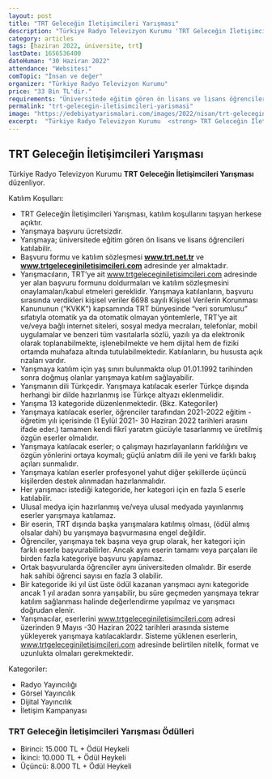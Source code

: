 ```yaml
---
layout: post
title: "TRT Geleceğin İletişimcileri Yarışması"
description: "Türkiye Radyo Televizyon Kurumu 'TRT Geleceğin İletişimcileri Yarışması' düzenliyor."
category: articles
tags: [haziran 2022, üniversite, trt]
lastDate: 1656536400
dateHuman: "30 Haziran 2022"
attendance: "Websitesi"
comTopic: "İnsan ve değer"
organizer: "Türkiye Radyo Televizyon Kurumu"
price: "33 Bin TL'dir."
requirements: "Üniversitede eğitim gören ön lisans ve lisans öğrencileri katılabilir."
permalink: "trt-gelecegin-iletisimcileri-yarismasi"
image: "https://edebiyatyarismalari.com/images/2022/nisan/trt-gelecegin-iletisimcileri-yarismasi.jpg"
excerpt:  "Türkiye Radyo Televizyon Kurumu  <strong> TRT Geleceğin İletişimcileri Yarışması </strong> düzenliyor."
---
```


## TRT Geleceğin İletişimcileri Yarışması
Türkiye Radyo Televizyon Kurumu **TRT Geleceğin İletişimcileri Yarışması** düzenliyor.

Katılım Koşulları:
- TRT Geleceğin İletişimcileri Yarışması, katılım koşullarını taşıyan herkese açıktır.
- Yarışmaya başvuru ücretsizdir.
- Yarışmaya; üniversitede eğitim gören ön lisans ve lisans öğrencileri katılabilir.
- Başvuru formu ve katılım sözleşmesi **www.trt.net.tr** ve **www.trtgeleceginiletisimcileri.com** adresinde yer almaktadır.
- Yarışmacıların, TRT’ye ait www.trtgeleceginiletisimcileri.com adresinde yer alan başvuru formunu doldurmaları ve katılım sözleşmesini onaylamaları/kabul etmeleri gereklidir. Yarışmaya katılanların, başvuru sırasında verdikleri kişisel veriler 6698 sayılı Kişisel Verilerin Korunması Kanununun (“KVKK”) kapsamında TRT bünyesinde “veri sorumlusu” sıfatıyla otomatik ya da otomatik olmayan yöntemlerle, TRT’ye ait ve/veya bağlı internet siteleri, sosyal medya mecraları, telefonlar, mobil uygulamalar ve benzeri tüm vasıtalarla sözlü, yazılı ya da elektronik olarak toplanabilmekte, işlenebilmekte ve hem dijital hem de fiziki ortamda muhafaza altında tutulabilmektedir. Katılanların, bu hususta açık rızaları vardır.
- Yarışmaya katılım için yaş sınırı bulunmakta olup 01.01.1992 tarihinden sonra doğmuş olanlar yarışmaya katılım sağlayabilir.
- Yarışmanın dili Türkçedir. Yarışmaya katılacak eserler Türkçe dışında herhangi bir dilde hazırlanmış ise Türkçe altyazı eklenmelidir.
- Yarışma 13 kategoride düzenlenmektedir. (Bkz. Kategoriler)
- Yarışmaya katılacak eserler, öğrenciler tarafından 2021-2022 eğitim - öğretim yılı içerisinde (1 Eylül 2021- 30 Haziran 2022 tarihleri arasını ifade eder.) tamamen kendi fikrî yaratım gücüyle tasarlanmış ve üretilmiş özgün eserler olmalıdır.
- Yarışmaya katılacak eserler; o çalışmayı hazırlayanların farklılığını ve özgün yönlerini ortaya koymalı; güçlü anlatım dili ile yeni ve farklı bakış açıları sunmalıdır.
- Yarışmaya katılan eserler profesyonel yahut diğer şekillerde üçüncü kişilerden destek alınmadan hazırlanmalıdır.
- Her yarışmacı istediği kategoride, her kategori için en fazla 5 eserle katılabilir.
- Ulusal medya için hazırlanmış ve/veya ulusal medyada yayınlanmış eserler yarışmaya katılamaz. 
- Bir eserin, TRT dışında başka yarışmalara katılmış olması, (ödül almış olsalar dahi) bu yarışmaya başvurmasına engel değildir.
- Öğrenciler, yarışmaya tek başına veya grup olarak, her kategori için farklı eserle başvurabilirler.  Ancak aynı eserin tamamı veya parçaları ile birden fazla kategoriye başvuru yapılamaz.
- Ortak başvurularda öğrenciler aynı üniversiteden olmalıdır. Bir eserde hak sahibi öğrenci sayısı en fazla 3 olabilir.
- Bir kategoride iki yıl üst üste ödül kazanan yarışmacı aynı kategoride ancak 1 yıl aradan sonra yarışabilir, bu süre geçmeden yarışmaya tekrar katılım sağlanması halinde değerlendirme yapılmaz ve yarışmacı doğrudan elenir.
- Yarışmacılar, eserlerini www.trtgeleceginiletisimcileri.com adresi üzerinden 9 Mayıs -30 Haziran 2022 tarihleri arasında sisteme yükleyerek yarışmaya katılacaklardır. Sisteme yüklenen eserlerin, www.trtgeleceginiletisimcileri.com adresinde belirtilen nitelik, format ve uzunlukta olmaları gerekmektedir.

Kategoriler:
- Radyo Yayıncılığı
- Görsel Yayıncılık
- Dijital Yayıncılık
- İletişim Kampanyası

### TRT Geleceğin İletişimcileri Yarışması Ödülleri
- Birinci: 15.000 TL + Ödül Heykeli
- İkinci: 10.000 TL + Ödül Heykeli
- Üçüncü: 8.000 TL + Ödül Heykeli
